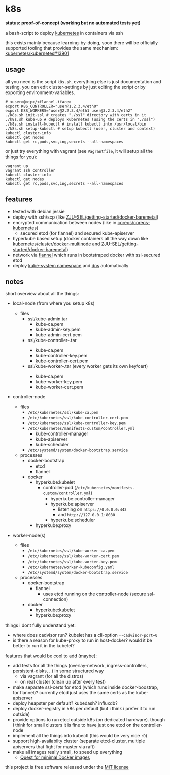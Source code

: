 # k8s

**status: proof-of-concept (working but no automated tests yet)**

a bash-script to deploy [kubernetes](http://kubernetes.io) in containers via ssh

this exists mainly because learning-by-doing, soon there will be
officially supported tooling that provides the same mechanism:
[kubernetes/kubernetes#13901](https://github.com/kubernetes/kubernetes/pull/13901)

## usage

all you need is the script `k8s.sh`, everything else is just documentation
and testing. you can edit cluster-settings by just editing the script or
by exporting environment-variables.

```
# <user>@<ip>/<flannel-iface>
export K8S_CONTROLLER="user@1.2.3.4/eth0"
export K8S_WORKERS="user@2.2.3.4/eth1 user@3.2.3.4/eth2"
./k8s.sh init-ssl # creates "./ssl" directory with certs in it
./k8s.sh kube-up # deploys kubernetes (using the certs in "./ssl")
./k8s.sh install-kubectl # install kubectl into /usr/local/bin
./k8s.sh setup-kubectl # setup kubectl (user, cluster and context)
kubectl cluster-info
kubectl get nodes
kubectl get rc,pods,svc,ing,secrets --all-namespaces
```

or just try everything with vagrant (see `Vagrantfile`, it will setup all the
things for you):

```
vagrant up
vagrant ssh controller
kubectl cluster-info
kubectl get nodes
kubectl get rc,pods,svc,ing,secrets --all-namespaces
```

## features

* tested with debian jessie
* deploy with ssh/scp (like [ZJU-SEL/getting-started/docker-baremetal])
* encrypted communication between nodes (like in [coreos/coreos-kubernetes])
  * secured etcd (for flannel) and secured kube-apiserver
* hyperkube based setup (docker containers all the way down like
  [kubernetes/cluster/docker-multinode]
  and [ZJU-SEL/getting-started/docker-baremetal])
* network via [flannel](https://github.com/coreos/flannel) which runs in
  bootstraped docker with ssl-secured etcd
* deploy [kube-system namespace] and [dns] automatically

[coreos/coreos-kubernetes]: https://github.com/coreos/coreos-kubernetes
[kubernetes/cluster/docker-multinode]: https://github.com/kubernetes/kubernetes/blob/f88550a/docs/getting-started-guides/docker-multinode.md
[ZJU-SEL/getting-started/docker-baremetal]: https://github.com/ZJU-SEL/kubernetes/blob/9caa68f/docs/getting-started-guides/docker-multinode.md
[kube-system namespace]: https://github.com/kubernetes/kubernetes/blob/b9cfab87e/cluster/ubuntu/namespace.yaml
[dns]: https://github.com/kubernetes/kubernetes/tree/master/cluster/addons/dns

## notes

short overview about all the things:

* local-node (from where you setup k8s)
  * files
    * ssl/kube-admin.tar
      * kube-ca.pem
      * kube-admin-key.pem
      * kube-admin-cert.pem
    * ssl/kube-controller-<controller-ip>.tar
      * kube-ca.pem
      * kube-controller-key.pem
      * kube-controller-cert.pem
    * ssl/kube-worker-<woker-ip>.tar (every worker gets its own key/cert)
      * kube-ca.pem
      * kube-worker-key.pem
      * kube-worker-cert.pem

* controller-node
  * files
    * `/etc/kubernetes/ssl/kube-ca.pem`
    * `/etc/kubernetes/ssl/kube-controller-cert.pem`
    * `/etc/kubernetes/ssl/kube-controller-key.pem`
    * `/etc/kubernetes/manifests-custom/controller.yml`
      * kube-controller-manager
      * kube-apiserver
      * kube-scheduler
    * `/etc/systemd/system/docker-bootstrap.service`
  * processes
    * docker-bootstrap
      * etcd
      * flannel
    * docker
      * hyperkube:kubelet
        * controller-pod (`/etc/kubernetes/manifests-custom/controller.yml`)
          * hyperkube:controller-manager
          * hyperkube:apiserver
            * listening on `https://0.0.0.0:443`
            * and `http://127.0.0.1:8080`
          * hyperkube:scheduler
      * hyperkube:proxy

* worker-node(s)
  * files
    * `/etc/kubernetes/ssl/kube-worker-ca.pem`
    * `/etc/kubernetes/ssl/kube-worker-cert.pem`
    * `/etc/kubernetes/ssl/kube-worker-key.pem`
    * `/etc/kubernetes/worker-kubeconfig.yaml`
    * `/etc/systemd/system/docker-bootstrap.service`
  * processes
    * docker-bootstrap
      * flannel
        * uses etcd running on the controller-node (secure ssl-connection)
    * docker
      * hyperkube:kubelet
      * hyperkube:proxy

things i dont fully understand yet:

* where does cadvisor run? kubelet has a cli-option `--cadvisor-port=0`
* is there a reason for kube-proxy to run in host-docker? would it be better
  to run it in the kubelet?

features that would be cool to add (maybe):

* add tests for all the things (overlay-network, ingress-controllers,
  persistent-disks, ..) in some structured way
  * via vagrant (for all the distros)
  * on real cluster (clean up after every test)
* make separate ssl-certs for etcd (which runs inside docker-boostrap, for
  flannel)? currently etcd just uses the same certs as the kube-apiserver
* deploy heapster per default? kubedash? influxdb?
* deploy docker-registry in k8s per default (but i think i prefer it to run
  outside)
* provide options to run etcd outside k8s (on dedicated hardware). though i
  think for small clusters it is fine to have just one etcd on the
  controller-node
* implement all the things into kubectl (this would be very nice `:D`)
* support high-availabilty cluster (separate etcd-cluster, multiple
  apiservers that fight for master via raft)
* make all images really small, to speed up everything
  * [Quest for minimal Docker images](http://william-yeh.github.io/docker-mini/#1)
  
this project is free software released under the
[MIT license](http://www.opensource.org/licenses/mit-license.php)
